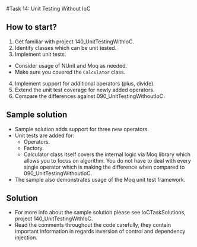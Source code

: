 #Task 14: Unit Testing Without IoC

## How to start?

1. Get familiar with project 140_UnitTestingWithIoC.
2. Identify classes which can be unit tested.
3. Implement unit tests.
  * Consider usage of NUnit and Moq as needed.
  * Make sure you covered the ```Calculator``` class.
4. Implement support for additional operators (plus, divide).
5. Extend the unit test coverage for newly added operators.
6. Compare the differences against 090_UnitTestingWithoutIoC.

## Sample solution

* Sample solution adds support for three new operators.
* Unit tests are added for:
  * Operators.
  * Factory.
  * Calculator class itself covers the internal logic via Moq library which
    allows you to focus on algorithm. You do not have to deal with every 
	single operator which is making the difference when compared to 
	090_UnitTestingWithoutIoC.
* The sample also demonstrates usage of the Moq unit test framework.

## Solution

* For more info about the sample solution please see IoCTaskSolutions, project 
  140_UnitTestingWithIoC.
* Read the comments throughout the code carefully, they contain important 
  information in regards inversion of control and dependency injection.
